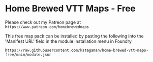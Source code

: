 # Home Brewed VTT Maps - Free

Please check out my Patreon page at `https://www.patreon.com/homebrewedmaps`

This free map pack can be installed by pasting the following into the 'Manifest URL' field in the module installation menu in Foundry

`https://raw.githubusercontent.com/kstagaman/home-brewed-vtt-maps-free/main/module.json`
